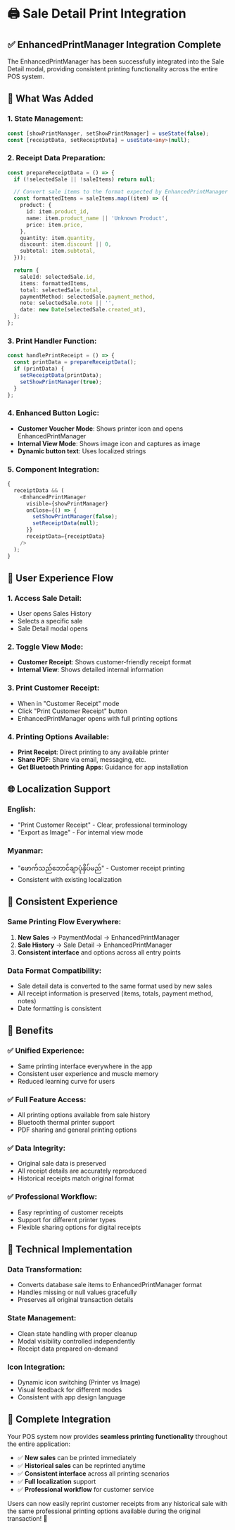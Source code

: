 # 🖨️ Sale Detail Print Integration

## ✅ **EnhancedPrintManager Integration Complete**

The EnhancedPrintManager has been successfully integrated into the Sale Detail modal, providing consistent printing functionality across the entire POS system.

## 🚀 **What Was Added**

### **1. State Management:**

```typescript
const [showPrintManager, setShowPrintManager] = useState(false);
const [receiptData, setReceiptData] = useState<any>(null);
```

### **2. Receipt Data Preparation:**

```typescript
const prepareReceiptData = () => {
  if (!selectedSale || !saleItems) return null;

  // Convert sale items to the format expected by EnhancedPrintManager
  const formattedItems = saleItems.map((item) => ({
    product: {
      id: item.product_id,
      name: item.product_name || 'Unknown Product',
      price: item.price,
    },
    quantity: item.quantity,
    discount: item.discount || 0,
    subtotal: item.subtotal,
  }));

  return {
    saleId: selectedSale.id,
    items: formattedItems,
    total: selectedSale.total,
    paymentMethod: selectedSale.payment_method,
    note: selectedSale.note || '',
    date: new Date(selectedSale.created_at),
  };
};
```

### **3. Print Handler Function:**

```typescript
const handlePrintReceipt = () => {
  const printData = prepareReceiptData();
  if (printData) {
    setReceiptData(printData);
    setShowPrintManager(true);
  }
};
```

### **4. Enhanced Button Logic:**

- **Customer Voucher Mode**: Shows printer icon and opens EnhancedPrintManager
- **Internal View Mode**: Shows image icon and captures as image
- **Dynamic button text**: Uses localized strings

### **5. Component Integration:**

```typescript
{
  receiptData && (
    <EnhancedPrintManager
      visible={showPrintManager}
      onClose={() => {
        setShowPrintManager(false);
        setReceiptData(null);
      }}
      receiptData={receiptData}
    />
  );
}
```

## 🎯 **User Experience Flow**

### **1. Access Sale Detail:**

- User opens Sales History
- Selects a specific sale
- Sale Detail modal opens

### **2. Toggle View Mode:**

- **Customer Receipt**: Shows customer-friendly receipt format
- **Internal View**: Shows detailed internal information

### **3. Print Customer Receipt:**

- When in "Customer Receipt" mode
- Click "Print Customer Receipt" button
- EnhancedPrintManager opens with full printing options

### **4. Printing Options Available:**

- **Print Receipt**: Direct printing to any available printer
- **Share PDF**: Share via email, messaging, etc.
- **Get Bluetooth Printing Apps**: Guidance for app installation

## 🌐 **Localization Support**

### **English:**

- "Print Customer Receipt" - Clear, professional terminology
- "Export as Image" - For internal view mode

### **Myanmar:**

- "ဖောက်သည်ဘောင်ချာပုံနှိပ်မည်" - Customer receipt printing
- Consistent with existing localization

## 🔄 **Consistent Experience**

### **Same Printing Flow Everywhere:**

1. **New Sales** → PaymentModal → EnhancedPrintManager
2. **Sale History** → Sale Detail → EnhancedPrintManager
3. **Consistent interface** and options across all entry points

### **Data Format Compatibility:**

- Sale detail data is converted to the same format used by new sales
- All receipt information is preserved (items, totals, payment method, notes)
- Date formatting is consistent

## 🎯 **Benefits**

### **✅ Unified Experience:**

- Same printing interface everywhere in the app
- Consistent user experience and muscle memory
- Reduced learning curve for users

### **✅ Full Feature Access:**

- All printing options available from sale history
- Bluetooth thermal printer support
- PDF sharing and general printing options

### **✅ Data Integrity:**

- Original sale data is preserved
- All receipt details are accurately reproduced
- Historical receipts match original format

### **✅ Professional Workflow:**

- Easy reprinting of customer receipts
- Support for different printer types
- Flexible sharing options for digital receipts

## 🔧 **Technical Implementation**

### **Data Transformation:**

- Converts database sale items to EnhancedPrintManager format
- Handles missing or null values gracefully
- Preserves all original transaction details

### **State Management:**

- Clean state handling with proper cleanup
- Modal visibility controlled independently
- Receipt data prepared on-demand

### **Icon Integration:**

- Dynamic icon switching (Printer vs Image)
- Visual feedback for different modes
- Consistent with app design language

## 🎉 **Complete Integration**

Your POS system now provides **seamless printing functionality** throughout the entire application:

- ✅ **New sales** can be printed immediately
- ✅ **Historical sales** can be reprinted anytime
- ✅ **Consistent interface** across all printing scenarios
- ✅ **Full localization** support
- ✅ **Professional workflow** for customer service

Users can now easily reprint customer receipts from any historical sale with the same professional printing options available during the original transaction! 🚀
